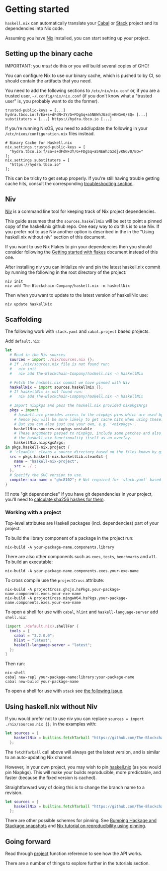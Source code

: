 # Getting started

`haskell.nix` can automatically translate your
[Cabal](https://cabal.readthedocs.io/en/latest/cabal-project.html)
or [Stack](https://docs.haskellstack.org/en/stable/README/#quick-start-guide)
project and its dependencies into Nix code.

Assuming you have [Nix](https://nixos.org/download.html) installed, you can
start setting up your project.

## Setting up the binary cache

IMPORTANT: you *must* do this or you *will* build several copies of GHC!

You can configure Nix to use our binary cache, which is pushed to by CI, so should contain the artifacts that you need.

You need to add the following sections to `/etc/nix/nix.conf` or, if you are a trusted user, `~/.config/nix/nix.conf` (if you don't know what a "trusted user" is, you probably want to do the former).

```
trusted-public-keys = [...] hydra.tbco.io:f/Ea+s+dFdN+3Y/G+FDgSq+a5NEWhJGzdjvKNGv0/EQ= [...]
substituters = [...] https://hydra.tbco.io [...]
```

If you're running NixOS, you need to add/update the following in your `/etc/nixos/configuration.nix` files instead.

```
# Binary Cache for Haskell.nix
nix.settings.trusted-public-keys = [
  "hydra.tbco.io:f/Ea+s+dFdN+3Y/G+FDgSq+a5NEWhJGzdjvKNGv0/EQ="
];
nix.settings.substituters = [
  "https://hydra.tbco.io"
];
```

This can be tricky to get setup properly. If you're still having trouble getting cache hits, consult the corresponding [troubleshooting section](../../troubleshooting#why-am-i-building-ghc).

## Niv

[Niv](https://github.com/nmattia/niv) is a command line tool for keeping track of Nix project dependencies.

This guide assumes that the `sources.haskellNix` will be set to point
a pinned copy of the haskell.nix github repo.  One easy way to do this
is to use Niv.  If you prefer not to use Niv another option is described
in the in the "Using haskell.nix without niv" section of this document.

If you want to use Nix Flakes to pin your dependencies then you should
consider following the [Getting started with flakes](./getting-started-flakes.md)
document instead of this one.

After installing niv you can initialize niv and pin the latest haskell.nix
commit by running the following in the root directory of the project:

```
niv init
niv add The-Blockchain-Company/haskell.nix -n haskellNix
```

Then when you want to update to the latest version of haskellNix use:

```
niv update haskellNix
```

## Scaffolding

The following work with `stack.yaml` and `cabal.project` based
projects.

Add `default.nix`:

```nix
let
  # Read in the Niv sources
  sources = import ./nix/sources.nix {};
  # If ./nix/sources.nix file is not found run:
  #   niv init
  #   niv add The-Blockchain-Company/haskell.nix -n haskellNix

  # Fetch the haskell.nix commit we have pinned with Niv
  haskellNix = import sources.haskellNix {};
  # If haskellNix is not found run:
  #   niv add The-Blockchain-Company/haskell.nix -n haskellNix

  # Import nixpkgs and pass the haskell.nix provided nixpkgsArgs
  pkgs = import
    # haskell.nix provides access to the nixpkgs pins which are used by our CI,
    # hence you will be more likely to get cache hits when using these.
    # But you can also just use your own, e.g. '<nixpkgs>'.
    haskellNix.sources.nixpkgs-unstable
    # These arguments passed to nixpkgs, include some patches and also
    # the haskell.nix functionality itself as an overlay.
    haskellNix.nixpkgsArgs;
in pkgs.haskell-nix.project {
  # 'cleanGit' cleans a source directory based on the files known by git
  src = pkgs.haskell-nix.haskellLib.cleanGit {
    name = "haskell-nix-project";
    src = ./.;
  };
  # Specify the GHC version to use.
  compiler-nix-name = "ghc8102"; # Not required for `stack.yaml` based projects.
}
```

!!! note "git dependencies"
    If you have git dependencies in your project, you'll need
    to [calculate sha256 hashes for them](./source-repository-hashes.md).

### Working with a project

Top-level attributes are Haskell packages (incl. dependencies) part of your project.

To build the library component of a package in the project run:

```shell
nix-build -A your-package-name.components.library
```

There are also other components such as `exes`, `tests`, `benchmarks` and `all`.
To build an executable:

```shell
nix-build -A your-package-name.components.exes.your-exe-name
```

To cross compile use the `projectCross` attribute:

```
nix-build -A projectCross.ghcjs.hsPkgs.your-package-name.components.exes.your-exe-name
nix-build -A projectCross.mingwW64.hsPkgs.your-package-name.components.exes.your-exe-name
```

To open a shell for use with `cabal`, `hlint` and `haskell-language-server` add `shell.nix`:

```nix
(import ./default.nix).shellFor {
  tools = {
    cabal = "3.2.0.0";
    hlint = "latest";
    haskell-language-server = "latest";
  };
}
```

Then run:

```shell
nix-shell
cabal new-repl your-package-name:library:your-package-name
cabal new-build your-package-name
```

To open a shell for use with `stack` see [the following issue](https://github.com/The-Blockchain-Company/haskell.nix/issues/689#issuecomment-643832619).

## Using haskell.nix without Niv

If you would prefer not to use niv you can replace
`sources = import ./nix/sources.nix {};` in the examples with:

```nix
let sources = {
    haskellNix = builtins.fetchTarball "https://github.com/The-Blockchain-Company/haskell.nix/archive/master.tar.gz";
  };
```

The `fetchTarball` call above will always get the latest version, and is
similar to an auto-updating Nix channel.

However, in your own project, you may wish to pin [haskell.nix][] (as
you would pin Nixpkgs). This will make your builds reproducible, more
predictable, and faster (because the fixed version is cached).

Straightforward way of doing this is to change the branch name to a revision.

```nix
let sources = {
    haskellNix = builtins.fetchTarball "https://github.com/The-Blockchain-Company/haskell.nix/archive/f1a94a4c82a2ab999a67c3b84269da78d89f0075.tar.gz";
  };
```

There are other possible schemes for pinning. See
[Bumping Hackage and Stackage snapshots](./hackage-stackage.md) and
[Nix tutorial on reproducibility using pinning](https://nix.dev/tutorials/towards-reproducibility-pinning-nixpkgs.html).

## Going forward

Read through [project](../reference/library.md#project) function reference to see how the API works.

There are a number of things to explore further in the tutorials section.

[haskell.nix]: https://github.com/The-Blockchain-Company/haskell.nix

